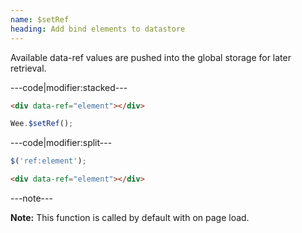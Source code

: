 ```yaml
---
name: $setRef
heading: Add bind elements to datastore
---
```


Available data-ref values are pushed into the global storage for later retrieval.

---code|modifier:stacked---

```html
<div data-ref="element"></div>
```

```javascript
Wee.$setRef();
```

---code|modifier:split---

```javascript
$('ref:element');
```

```html
<div data-ref="element"></div>
```

---note---

**Note:** This function is called by default with on page load.